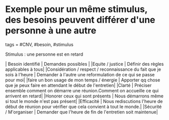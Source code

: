 # Exemple pour un même stimulus, des besoins peuvent différer d'une personne à une autre
tags = #CNV, #besoin, #stimulus

Stimulus : une personne est en retard 

|                         Besoin identifié                              |                      Demandes possibles                                     |
|Equite / justice                                                       | Définir des règles applicables à tous|
|Considération / respect / reconnaissance du fait que je sois à l'heure | Demander à l'autre une reformulation de ce qui se passe pour moi|
|faire un bon usage de mon temps / énergie                              | Apporter qq chose que je peux faire en attendant le début de l'entretien|
|Clarté                                                                 | Préciser ensemble comment on démarre une réunion.Comment on accueille ce qui arrivent en retard|
|Honorer ceux qui sont présents                                         | Nous démarrons même si tout le monde n'est pas présent|
|Efficacité                                                             | Nous rediscutions l'heure de début de réunion pour vérifier que cela convient à tout le monde.|
|Sécurité / M'organiser                                                 | Demander que l'heure de fin de l'entretien soit maintenue|

